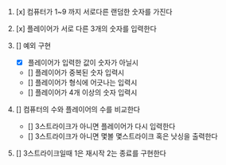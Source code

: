 1. [x] 컴퓨터가 1~9 까지 서로다른 랜덤한 숫자를 가진다
2. [x] 플레이어가 서로 다른 3개의 숫자를 입력한다
3. [] 예외 구현

   - [x] 플레이어가 입력한 값이 숫자가 아닐시
   - [] 플레이어가 중복된 숫자 입력시
   - [] 플레이어가 형식에 어긋나는 입력시
   - [] 플레이어가 4개 이상의 숫자 입력시

4. [] 컴퓨터의 수와 플레이어의 수를 비교한다
   - [] 3스트라이크가 아니면 플레이어가 다시 입력한다
   - [] 3스트라이크가 아니면 몇볼 몇스트라이크 혹은 낫싱을 출력한다
5. [] 3스트라이크일때 1은 재시작 2는 종료를 구현한다
